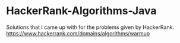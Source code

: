# HackerRank-Algorithms-Java
Solutions that I came up with for the problems given by HackerRank.
https://www.hackerrank.com/domains/algorithms/warmup
